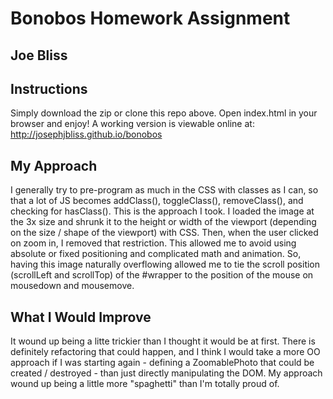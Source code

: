# Bonobos Homework Assignment

## Joe Bliss

## Instructions

Simply download the zip or clone this repo above. Open index.html in your browser and enjoy! A working version is viewable online at: http://josephjbliss.github.io/bonobos

## My Approach

I generally try to pre-program as much in the CSS with classes as I can, so that a lot of JS becomes addClass(), toggleClass(), removeClass(), and checking for hasClass(). This is the approach I took. I loaded the image at the 3x size and shrunk it to the height or width of the viewport (depending on the size / shape of the viewport) with CSS. Then, when the user clicked on zoom in, I removed that restriction. This allowed me to avoid using absolute or fixed positioning and complicated math and animation. So, having this image naturally overflowing allowed me to tie the scroll position (scrollLeft and scrollTop) of the #wrapper to the position of the mouse on mousedown and mousemove.

## What I Would Improve

It wound up being a litte trickier than I thought it would be at first. There is definitely refactoring that could happen, and I think I would take a more OO approach if I was starting again - defining a ZoomablePhoto that could be created / destroyed - than just directly manipulating the DOM. My approach wound up being a little more "spaghetti" than I'm totally proud of.
